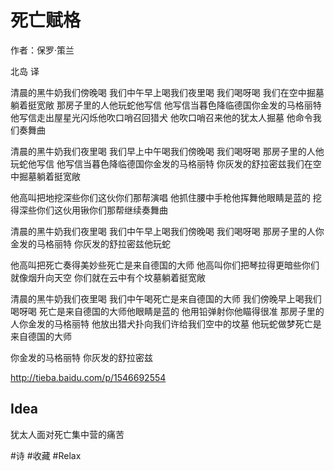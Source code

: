 # 死亡赋格

作者：保罗·策兰



北岛 译

清晨的黑牛奶我们傍晚喝
我们中午早上喝我们夜里喝
我们喝呀喝
我们在空中掘墓躺着挺宽敞
那房子里的人他玩蛇他写信
他写信当暮色降临德国你金发的马格丽特
他写信走出屋星光闪烁他吹口哨召回猎犬
他吹口哨召来他的犹太人掘墓
他命令我们奏舞曲

清晨的黑牛奶我们夜里喝
我们早上中午喝我们傍晚喝
我们喝呀喝
那房子里的人他玩蛇他写信
他写信当暮色降临德国你金发的马格丽特
你灰发的舒拉密兹我们在空中掘墓躺着挺宽敞

他高叫把地挖深些你们这伙你们那帮演唱
他抓住腰中手枪他挥舞他眼睛是蓝的
挖得深些你们这伙用锹你们那帮继续奏舞曲

清晨的黑牛奶我们夜里喝
我们中午早上喝我们傍晚喝
我们喝呀喝
那房子里的人你金发的马格丽特
你灰发的舒拉密兹他玩蛇

他高叫把死亡奏得美妙些死亡是来自德国的大师
他高叫你们把琴拉得更暗些你们就像烟升向天空
你们就在云中有个坟墓躺着挺宽敞

清晨的黑牛奶我们夜里喝
我们中午喝死亡是来自德国的大师
我们傍晚早上喝我们喝呀喝
死亡是来自德国的大师他眼睛是蓝的
他用铅弹射你他瞄得很准
那房子里的人你金发的马格丽特
他放出猎犬扑向我们许给我们空中的坟墓
他玩蛇做梦死亡是来自德国的大师

你金发的马格丽特
你灰发的舒拉密兹

http://tieba.baidu.com/p/1546692554



## Idea

犹太人面对死亡集中营的痛苦



#诗 #收藏 #Relax